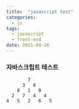 ```yaml
---
title:  "javascript test"
categories: 
  - js
tags:
  - javascript
  - front-end  
date: 2021-04-26
---
```

### 자바스크립트 테스트

```
        7
      3   8
    8   1   0
  2   7   4   4
4   5   2   6   5
```   
